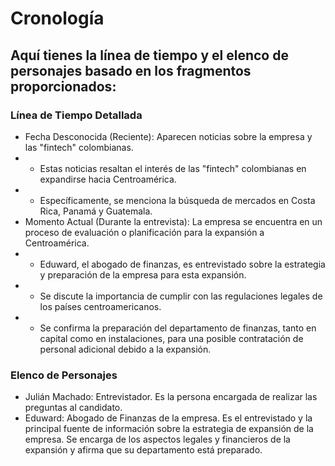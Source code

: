 # Cronología

## Aquí tienes la línea de tiempo y el elenco de personajes basado en los fragmentos proporcionados:

### Línea de Tiempo Detallada
- Fecha Desconocida (Reciente): Aparecen noticias sobre la empresa y las "fintech" colombianas.
- -  Estas noticias resaltan el interés de las "fintech" colombianas en expandirse hacia Centroamérica.
- - Específicamente, se menciona la búsqueda de mercados en Costa Rica, Panamá y Guatemala.
- Momento Actual (Durante la entrevista): La empresa se encuentra en un proceso de evaluación o planificación para la expansión a Centroamérica.
- - Eduward, el abogado de finanzas, es entrevistado sobre la estrategia y preparación de la empresa para esta expansión.
- - Se discute la importancia de cumplir con las regulaciones legales de los países centroamericanos.
- - Se confirma la preparación del departamento de finanzas, tanto en capital como en instalaciones, para una posible contratación de personal adicional debido a la expansión.
### Elenco de Personajes
- Julián Machado: Entrevistador. Es la persona encargada de realizar las preguntas al candidato.
- Eduward: Abogado de Finanzas de la empresa. Es el entrevistado y la principal fuente de información sobre la estrategia de expansión de la empresa. Se encarga de los aspectos legales y financieros de la expansión y afirma que su departamento está preparado.